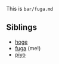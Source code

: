 This is `bar/fuga.md`

## Siblings

- [hoge](./hoge.md)
- [fuga](./fuga.md) (me!)
- [piyo](./piyo.md)
